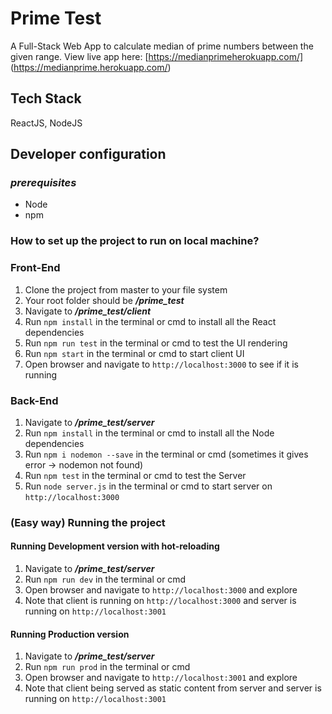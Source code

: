 # Prime Test
A Full-Stack Web App to calculate median of prime numbers between the given range. View live app here: [https://medianprimeherokuapp.com/] (https://medianprime.herokuapp.com/)

## Tech Stack
ReactJS, NodeJS

## Developer configuration

### *prerequisites*
- Node
- npm

### How to set up the project to run on local machine?

### Front-End
1. Clone the project from master to your file system
2. Your root folder should be ***/prime_test***
3. Navigate to ***/prime_test/client***
4. Run ```npm install``` in the terminal or cmd to install all the React dependencies
5. Run ```npm run test``` in the terminal or cmd to test the UI rendering
6. Run ```npm start``` in the terminal or cmd to start client UI 
7. Open browser and navigate to ```http://localhost:3000``` to see if it is running

### Back-End
1. Navigate to ***/prime_test/server***
2. Run ```npm install``` in the terminal or cmd to install all the Node dependencies
3. Run ```npm i nodemon --save``` in the terminal or cmd (sometimes it gives error -> nodemon not found)
4. Run ```npm test``` in the terminal or cmd to test the Server
5. Run ```node server.js``` in the terminal or cmd to start server on ```http://localhost:3000```

### (Easy way) Running the project

#### Running Development version with hot-reloading
1. Navigate to ***/prime_test/server***
2. Run ```npm run dev``` in the terminal or cmd 
3. Open browser and navigate to ```http://localhost:3000``` and explore
4. Note that client is running on ```http://localhost:3000``` and server is running on ```http://localhost:3001```

#### Running Production version 
1. Navigate to ***/prime_test/server***
2. Run ```npm run prod``` in the terminal or cmd 
3. Open browser and navigate to ```http://localhost:3001``` and explore
4. Note that client being served as static content from server and server is running on ```http://localhost:3001```











